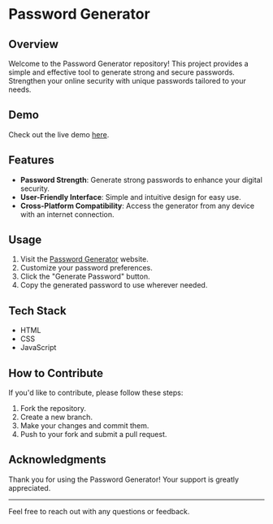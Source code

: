 # Password Generator

## Overview

Welcome to the Password Generator repository! This project provides a simple and effective tool to generate strong and secure passwords. Strengthen your online security with unique passwords tailored to your needs.

## Demo

Check out the live demo [here](https://passwordgenerate-web.web.app/).

## Features

- **Password Strength**: Generate strong passwords to enhance your digital security.
- **User-Friendly Interface**: Simple and intuitive design for easy use.
- **Cross-Platform Compatibility**: Access the generator from any device with an internet connection.

## Usage

1. Visit the [Password Generator](https://passwordgenerate-web.web.app/) website.
2. Customize your password preferences.
3. Click the "Generate Password" button.
4. Copy the generated password to use wherever needed.

## Tech Stack

- HTML
- CSS
- JavaScript

## How to Contribute

If you'd like to contribute, please follow these steps:

1. Fork the repository.
2. Create a new branch.
3. Make your changes and commit them.
4. Push to your fork and submit a pull request.

## Acknowledgments

Thank you for using the Password Generator! Your support is greatly appreciated.

---

Feel free to reach out with any questions or feedback.
